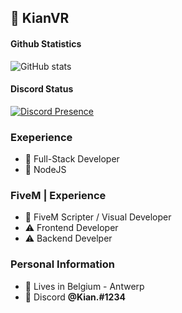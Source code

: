 ## 💼 KianVR


#### Github Statistics
![GitHub stats](https://github-readme-stats.vercel.app/api?username=KianVR&show_icons=true&theme=omni&include_all_commits=true&locale=nl&count_private=true)
<br>
#### Discord Status
[![Discord Presence](https://lanyard.cnrad.dev/api/425990583384014858?theme=dark)](https://discord.com/users/425990583384014858)
<br>

### Exeperience
- 📝 Full-Stack Developer
- 📝 NodeJS

### FiveM | Experience
- 📝 FiveM Scripter / Visual Developer
- ⚠️ Frontend Developer
- ⚠️ Backend Develper


### Personal Information
- 🏡 Lives in Belgium - Antwerp
- 👀 Discord **@Kian.#1234**
